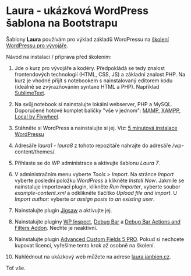 # Laura - ukázková WordPress šablona na Bootstrapu

Šablony **Laura** používám pro výklad základů WordPressu na [školení WordPressu pro vývojáře](https://www.janbien.cz/kurz-wordpress-vyvoj/). 

Návod na instalaci / příprava před školením:

1) Jde o kurz pro vývojáře a kodéry. Předpokládá se tedy znalost frontendových technologií (HTML, CSS, JS) a základní znalost PHP. Na kurz je vhodné přijít s notebookem s nainstalovaný editorem kódu (ideálně se zvýrazňováním syntaxe HTML a PHP). Například [SublimeText](https://www.sublimetext.com).

2) Na svůj notebook si nainstalujte lokální webserver, PHP a MySQL. Doporučené hotové komplet balíčky "vše v jednom": [MAMP](https://www.mamp.info), [XAMPP](https://www.apachefriends.org), [Local by Flywheel](http://local.getflywheel.com).

3) Stáhněte si WordPress a nainstalujte si jej. Viz: [5 minutová instalace WordPressu](https://codex.wordpress.org/Installing_WordPress#Famous_5-Minute_Install) 

4) Adresáře *laura1*  - *laura8* z tohoto repozitáře nahrajte do adresáře /wp-content/themes/.

5) Přihlaste se do WP administrace a aktivujte šablonu *Laura 7*.

6) V administračním menu vyberte *Tools > Import*. Na stránce *Import* vyberte poslední položku *WordPress* a klikněte *Install Now*. Jakmile se nainstaluje importovací plugin, klikněte *Run Importer*, vyberte soubor *example-content.xml* a odklikněte tlačítko *Upload file and import*. U *Import author:* vyberte *or assign posts to an existing user*.

7) Nainstalujte plugin [Jigsaw](https://wordpress.org/plugins/jigsaw/) a aktivujte jej. 

8) Nainstalujte pluginy [WP Inspect](https://wordpress.org/plugins/wp-inspect/), [Debug Bar](https://wordpress.org/plugins/debug-bar/) a [Debug Bar Actions and Filters Addon](https://wordpress.org/plugins/debug-bar-actions-and-filters-addon/). Nechte je neaktivní.

9) Nainstalujte plugin [Advanced Custom Fields 5 PRO](https://www.advancedcustomfields.com/). Pokud si nechcete kupovat licenci, vyřešíme tento krok až osobně na školení.

10) Nahlédnout na ukázkový web můžete na adrese [laura.janbien.cz](http://laura.janbien.cz).

Toť vše.
